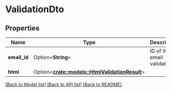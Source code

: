 # ValidationDto

## Properties

Name | Type | Description | Notes
------------ | ------------- | ------------- | -------------
**email_id** | Option<**String**> | ID of the email validated | [optional]
**html** | Option<[**crate::models::HtmlValidationResult**](HTMLValidationResult)> |  | [optional]

[[Back to Model list]](../README#documentation-for-models) [[Back to API list]](../README#documentation-for-api-endpoints) [[Back to README]](../README)


